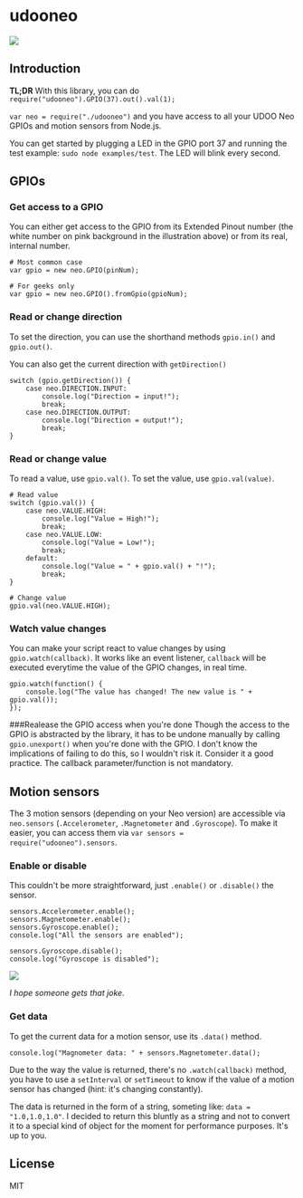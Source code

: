 # udooneo

![](http://i.imgur.com/ef7aNZi.png)

## Introduction
**TL;DR** 
With this library, you can do ``require("udooneo").GPIO(37).out().val(1);``

``var neo = require("./udooneo")`` and you have access to all your UDOO Neo GPIOs and motion sensors from Node.js.


You can get started by plugging a LED in the GPIO port 37 and running the test example: ``sudo node examples/test``.
The LED will blink every second.

## GPIOs

### Get access to a GPIO
You can either get access to the GPIO from its Extended Pinout number (the white number on pink background in the illustration above) or from its real, internal number.

    # Most common case
    var gpio = new neo.GPIO(pinNum);
    
    # For geeks only
    var gpio = new neo.GPIO().fromGpio(gpioNum);
    
### Read or change direction
To set the direction, you can use the shorthand methods ``gpio.in()`` and ``gpio.out()``.

You can also get the current direction with ``getDirection()``

	switch (gpio.getDirection()) {
		case neo.DIRECTION.INPUT:
			console.log("Direction = input!");
			break;
		case neo.DIRECTION.OUTPUT:
			console.log("Direction = output!");
			break;
	}
    
    
### Read or change value
To read a value, use ``gpio.val()``.  To set the value, use ``gpio.val(value)``.

    # Read value
	switch (gpio.val()) {
		case neo.VALUE.HIGH:
			console.log("Value = High!");
			break;
		case neo.VALUE.LOW:
			console.log("Value = Low!");
			break;
		default:
			console.log("Value = " + gpio.val() + "!");
			break;
    }
    
    # Change value
    gpio.val(neo.VALUE.HIGH);
    
### Watch value changes
You can make your script react to value changes by using ``gpio.watch(callback)``. It works like an event listener, ``callback`` will be executed everytime the value of the GPIO changes, in real time.

    gpio.watch(function() {
    	console.log("The value has changed! The new value is " + gpio.val());
    });

###Realease the GPIO access when you're done
Though the access to the GPIO is abstracted by the library, it has to be undone manually by calling ``gpio.unexport()`` when you're done with the GPIO. I don't know the implications of failing to do this, so I wouldn't risk it. Consider it a good practice. The callback parameter/function is not mandatory.

## Motion sensors

The 3 motion sensors (depending on your Neo version) are accessible via ``neo.sensors`` (``.Accelerometer``, ``.Magnetometer`` and ``.Gyroscope``). To make it easier, you can access them via ``var sensors = require("udooneo").sensors``.

### Enable or disable

This couldn't be more straightforward, just ``.enable()`` or ``.disable()`` the sensor. 

    sensors.Accelerometer.enable();
    sensors.Magnetometer.enable();
    sensors.Gyroscope.enable();
    console.log("All the sensors are enabled");
    
    sensors.Gyroscope.disable();
    console.log("Gyroscope is disabled");
    
![](https://38.media.tumblr.com/tumblr_lkx3onuocM1qzvwy3.gif)

*I hope someone gets that joke.* 

### Get data

To get the current data for a motion sensor, use its ``.data()`` method.

    console.log("Magnometer data: " + sensors.Magnetometer.data();
    
Due to the way the value is returned, there's no ``.watch(callback)`` method, you have to use a ``setInterval`` or ``setTimeout`` to know if the value of a motion sensor has changed (hint: it's changing constantly).

The data is returned in the form of a string, someting like: ``data = "1.0,1.0,1.0"``.
I decided to return this bluntly as a string and not to convert it to a special kind of object for the moment for performance purposes. It's up to you.


## License
MIT
